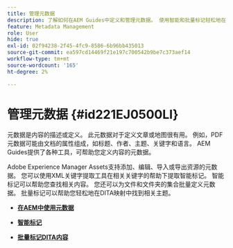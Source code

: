 ```yaml
---
title: 管理元数据
description: 了解如何在AEM Guides中定义和管理元数据。 使用智能和批量标记轻松地在DITA映射中查找相关主题。
feature: Metadata Management
role: User
hide: true
exl-id: 02f94238-2f45-4fc9-8586-6b96bb435013
source-git-commit: ea597cd14469f21e197c700542b9be7c373aef14
workflow-type: tm+mt
source-wordcount: '165'
ht-degree: 2%

---
```


# 管理元数据 {#id221EJ0500LI}

元数据是内容的描述或定义。 此元数据对于定义文章或地图很有用。 例如，PDF元数据可能由文档的属性组成，如标题、作者、主题、关键字和语言。 AEM Guides提供了各种工具，可帮助您定义内容的元数据。

Adobe Experience Manager Assets支持添加、编辑、导入或导出资源的元数据。 您可以使用XML关键字提取工具在相关关键字的帮助下提取智能标记。 智能标记可以帮助您查找相关内容。 您还可以为文件和文件夹的集合批量定义元数据。 批量标记可以帮助您轻松地在DITA映射中找到相关主题。

- **[在AEM中使用元数据](metadata-dita.md)**

- **[智能标记](web-editor-smart-tagging.md)**

- **[批量标记DITA内容](map-editor-bulk-tagging.md)**
